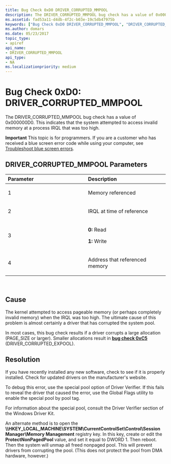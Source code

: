 ```yaml
---
title: Bug Check 0xD0 DRIVER_CORRUPTED_MMPOOL
description: The DRIVER_CORRUPTED_MMPOOL bug check has a value of 0x000000D0. This indicates that the system attempted to access invalid memory at a process IRQL that was too high.
ms.assetid: fad53a11-d4db-4f2c-b03e-19c5db47975b
keywords: ["Bug Check 0xD0 DRIVER_CORRUPTED_MMPOOL", "DRIVER_CORRUPTED_MMPOOL"]
ms.author: domars
ms.date: 05/23/2017
topic_type:
- apiref
api_name:
- DRIVER_CORRUPTED_MMPOOL
api_type:
- NA
ms.localizationpriority: medium
---
```


# Bug Check 0xD0: DRIVER\_CORRUPTED\_MMPOOL


The DRIVER\_CORRUPTED\_MMPOOL bug check has a value of 0x000000D0. This indicates that the system attempted to access invalid memory at a process IRQL that was too high.

**Important** This topic is for programmers. If you are a customer who has received a blue screen error code while using your computer, see [Troubleshoot blue screen errors](http://windows.microsoft.com/windows-10/troubleshoot-blue-screen-errors).

## DRIVER\_CORRUPTED\_MMPOOL Parameters


<table>
<colgroup>
<col width="50%" />
<col width="50%" />
</colgroup>
<thead>
<tr class="header">
<th align="left">Parameter</th>
<th align="left">Description</th>
</tr>
</thead>
<tbody>
<tr class="odd">
<td align="left"><p>1</p></td>
<td align="left"><p>Memory referenced</p></td>
</tr>
<tr class="even">
<td align="left"><p>2</p></td>
<td align="left"><p>IRQL at time of reference</p></td>
</tr>
<tr class="odd">
<td align="left"><p>3</p></td>
<td align="left"><p><strong>0:</strong> Read</p>
<p><strong>1:</strong> Write</p></td>
</tr>
<tr class="even">
<td align="left"><p>4</p></td>
<td align="left"><p>Address that referenced memory</p></td>
</tr>
</tbody>
</table>

 

Cause
-----

The kernel attempted to access pageable memory (or perhaps completely invalid memory) when the IRQL was too high. The ultimate cause of this problem is almost certainly a driver that has corrupted the system pool.

In most cases, this bug check results if a driver corrupts a large allocation (PAGE\_SIZE or larger). Smaller allocations result in [**bug check 0xC5**](bug-check-0xc5--driver-corrupted-expool.md) (DRIVER\_CORRUPTED\_EXPOOL).

Resolution
----------

If you have recently installed any new software, check to see if it is properly installed. Check for updated drivers on the manufacturer's website.

To debug this error, use the special pool option of Driver Verifier. If this fails to reveal the driver that caused the error, use the Global Flags utility to enable the special pool by pool tag.

For information about the special pool, consult the Driver Verifier section of the Windows Driver Kit.

An alternate method is to open the **\\\\HKEY\_LOCAL\_MACHINE\\SYSTEM\\CurrentControlSet\\Control\\Session Manager\\Memory Management** registry key. In this key, create or edit the **ProtectNonPagedPool** value, and set it equal to DWORD 1. Then reboot. Then the system will unmap all freed nonpaged pool. This will prevent drivers from corrupting the pool. (This does not protect the pool from DMA hardware, however.)

 

 




